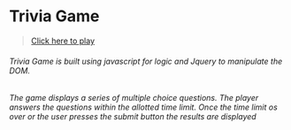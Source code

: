 # Trivia Game
> [Click here to play](https://nabiya15.github.io/TriviaGame/)

 ###### Trivia Game is built using javascript for logic and Jquery to manipulate the DOM.
 ###### The game displays a series of multiple choice questions. The player answers the questions within the allotted time limit. Once the time limit os over or the user presses the submit button the results are displayed



